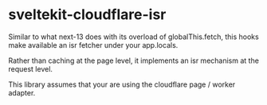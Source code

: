 # sveltekit-cloudflare-isr

Similar to what next-13 does with its overload of globalThis.fetch, this hooks make available an isr fetcher under your app.locals.

Rather than caching at the page level, it implements an isr mechanism at the request level.

This library assumes that your are using the cloudflare page / worker adapter.
